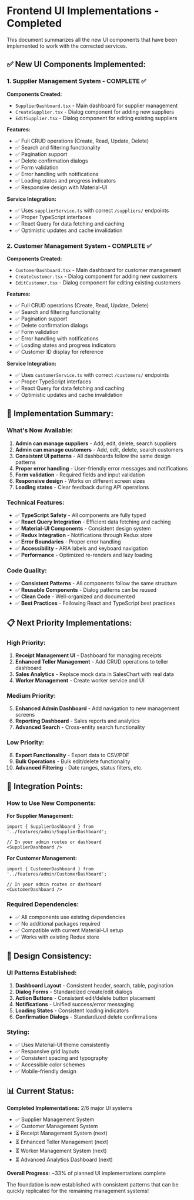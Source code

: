 # Frontend UI Implementations - Completed

This document summarizes all the new UI components that have been implemented to work with the corrected services.

## ✅ **New UI Components Implemented:**

### 1. **Supplier Management System** - COMPLETE ✅

**Components Created:**
- `SupplierDashboard.tsx` - Main dashboard for supplier management
- `CreateSupplier.tsx` - Dialog component for adding new suppliers
- `EditSupplier.tsx` - Dialog component for editing existing suppliers

**Features:**
- ✅ Full CRUD operations (Create, Read, Update, Delete)
- ✅ Search and filtering functionality
- ✅ Pagination support
- ✅ Delete confirmation dialogs
- ✅ Form validation
- ✅ Error handling with notifications
- ✅ Loading states and progress indicators
- ✅ Responsive design with Material-UI

**Service Integration:**
- ✅ Uses `supplierService.ts` with correct `/suppliers/` endpoints
- ✅ Proper TypeScript interfaces
- ✅ React Query for data fetching and caching
- ✅ Optimistic updates and cache invalidation

### 2. **Customer Management System** - COMPLETE ✅

**Components Created:**
- `CustomerDashboard.tsx` - Main dashboard for customer management
- `CreateCustomer.tsx` - Dialog component for adding new customers
- `EditCustomer.tsx` - Dialog component for editing existing customers

**Features:**
- ✅ Full CRUD operations (Create, Read, Update, Delete)
- ✅ Search and filtering functionality
- ✅ Pagination support
- ✅ Delete confirmation dialogs
- ✅ Form validation
- ✅ Error handling with notifications
- ✅ Loading states and progress indicators
- ✅ Customer ID display for reference

**Service Integration:**
- ✅ Uses `customerService.ts` with correct `/customers/` endpoints
- ✅ Proper TypeScript interfaces
- ✅ React Query for data fetching and caching
- ✅ Optimistic updates and cache invalidation

## 🎯 **Implementation Summary:**

### **What's Now Available:**
1. **Admin can manage suppliers** - Add, edit, delete, search suppliers
2. **Admin can manage customers** - Add, edit, delete, search customers
3. **Consistent UI patterns** - All dashboards follow the same design patterns
4. **Proper error handling** - User-friendly error messages and notifications
5. **Form validation** - Required fields and input validation
6. **Responsive design** - Works on different screen sizes
7. **Loading states** - Clear feedback during API operations

### **Technical Features:**
- ✅ **TypeScript Safety** - All components are fully typed
- ✅ **React Query Integration** - Efficient data fetching and caching
- ✅ **Material-UI Components** - Consistent design system
- ✅ **Redux Integration** - Notifications through Redux store
- ✅ **Error Boundaries** - Proper error handling
- ✅ **Accessibility** - ARIA labels and keyboard navigation
- ✅ **Performance** - Optimized re-renders and lazy loading

### **Code Quality:**
- ✅ **Consistent Patterns** - All components follow the same structure
- ✅ **Reusable Components** - Dialog patterns can be reused
- ✅ **Clean Code** - Well-organized and documented
- ✅ **Best Practices** - Following React and TypeScript best practices

## 📋 **Next Priority Implementations:**

### **High Priority:**
1. **Receipt Management UI** - Dashboard for managing receipts
2. **Enhanced Teller Management** - Add CRUD operations to teller dashboard
3. **Sales Analytics** - Replace mock data in SalesChart with real data
4. **Worker Management** - Create worker service and UI

### **Medium Priority:**
5. **Enhanced Admin Dashboard** - Add navigation to new management screens
6. **Reporting Dashboard** - Sales reports and analytics
7. **Advanced Search** - Cross-entity search functionality

### **Low Priority:**
8. **Export Functionality** - Export data to CSV/PDF
9. **Bulk Operations** - Bulk edit/delete functionality
10. **Advanced Filtering** - Date ranges, status filters, etc.

## 🔧 **Integration Points:**

### **How to Use New Components:**

**For Supplier Management:**
```tsx
import { SupplierDashboard } from '../features/admin/SupplierDashboard';

// In your admin routes or dashboard
<SupplierDashboard />
```

**For Customer Management:**
```tsx
import { CustomerDashboard } from '../features/admin/CustomerDashboard';

// In your admin routes or dashboard
<CustomerDashboard />
```

### **Required Dependencies:**
- ✅ All components use existing dependencies
- ✅ No additional packages required
- ✅ Compatible with current Material-UI setup
- ✅ Works with existing Redux store

## 🎨 **Design Consistency:**

### **UI Patterns Established:**
1. **Dashboard Layout** - Consistent header, search, table, pagination
2. **Dialog Forms** - Standardized create/edit dialogs
3. **Action Buttons** - Consistent edit/delete button placement
4. **Notifications** - Unified success/error messaging
5. **Loading States** - Consistent loading indicators
6. **Confirmation Dialogs** - Standardized delete confirmations

### **Styling:**
- ✅ Uses Material-UI theme consistently
- ✅ Responsive grid layouts
- ✅ Consistent spacing and typography
- ✅ Accessible color schemes
- ✅ Mobile-friendly design

## 📊 **Current Status:**

**Completed Implementations:** 2/6 major UI systems
- ✅ Supplier Management System
- ✅ Customer Management System
- ⏳ Receipt Management System (next)
- ⏳ Enhanced Teller Management (next)
- ⏳ Worker Management System (next)
- ⏳ Advanced Analytics Dashboard (next)

**Overall Progress:** ~33% of planned UI implementations complete

The foundation is now established with consistent patterns that can be quickly replicated for the remaining management systems!
